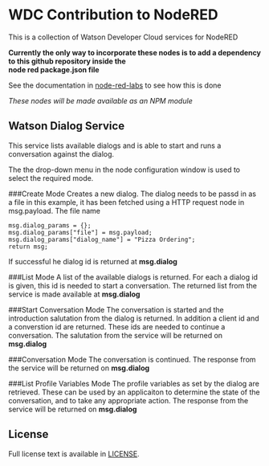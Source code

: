 # WDC Contribution to NodeRED
This is a collection of Watson Developer Cloud services for NodeRED


**Currently the only way to incorporate these nodes is to add a dependency to this github repository inside the  
node red package.json file**

See the documentation in [node-red-labs](https://github.com/watson-developer-cloud/node-red-labs) to see how this is done

*These nodes will be made available as an NPM module*


## Watson Dialog Service
This service lists available dialogs and is able to start and runs a conversation against the dialog. 

The the drop-down menu in the node configuration window is used to select the required mode.

###Create Mode
Creates a new dialog. The dialog needs to be passd in as a file in this example, it has been fetched using a HTTP request node in 
msg.payload. The file name 

```
msg.dialog_params = {};
msg.dialog_params["file"] = msg.payload;
msg.dialog_params["dialog_name"] = "Pizza Ordering";
return msg;
```

If successful he dialog id is returned at **msg.dialog**

###List Mode
A list of the available dialogs is returned. For each a dialog id is given, this id is needed to start a conversation.
The returned list from the service is made available at **msg.dialog**

###Start Conversation Mode
The conversation is started and the introduction salutation from the dialog is returned. 
In addition a client id and a converstion id are returned. These ids are needed to continue a conversation. 
The salutation from the service will be returned on **msg.dialog**

###Conversation Mode
The conversation is continued. The response from the service will be returned on **msg.dialog**
	
###List Profile Variables Mode
The profile variables as set by the dialog are retrieved. These can be used by an applicaiton to 
determine the state of the conversation, and to take any appropriate action.
 The response from the service will be returned on **msg.dialog**	
	
## License
Full license text is available in [LICENSE](LICENSE).
